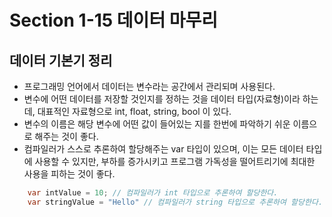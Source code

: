# Section 1-15 데이터 마무리

## 데이터 기본기 정리

- 프로그래밍 언어에서 데이터는 변수라는 공간에서 관리되며 사용된다.  
- 변수에 어떤 데이터를 저장할 것인지를 정하는 것을 데이터 타입(자료형)이라 하는데, 대표적인 자료형으로 int, float, string, bool 이 있다.
- 변수의 이름은 해당 변수에 어떤 값이 들어있는 지를 한번에 파악하기 쉬운 이름으로 해주는 것이 좋다. 
- 컴파일러가 스스로 추론하여 할당해주는 var 타입이 있으며, 이는 모든 데이터 타입에 사용할 수 있지만, 부하를 증가시키고 프로그램 가독성을 떨어트리기에 최대한 사용을 피하는 것이 좋다.


```C#
    var intValue = 10; // 컴파일러가 int 타입으로 추론하여 할당한다.
    var stringValue = "Hello" // 컴파일러가 string 타입으로 추론하여 할당한다.
```
